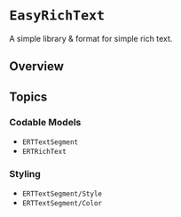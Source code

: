 # ``EasyRichText``

A simple library & format for simple rich text.

## Overview



## Topics

### Codable Models

- ``ERTTextSegment``
- ``ERTRichText``

### Styling

- ``ERTTextSegment/Style``
- ``ERTTextSegment/Color``

